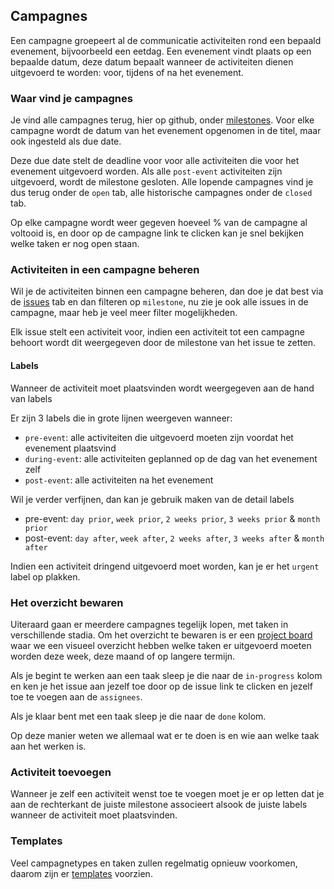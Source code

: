## Campagnes

Een campagne groepeert al de communicatie activiteiten rond een bepaald evenement, bijvoorbeeld een eetdag. 
Een evenement vindt plaats op een bepaalde datum, deze datum bepaalt wanneer de activiteiten dienen uitgevoerd te worden: voor, tijdens of na het evenement.

### Waar vind je campagnes

Je vind alle campagnes terug, hier op github, onder [milestones](https://github.com/BasketLummen/Communicatie/milestones?direction=asc&sort=due_date&state=open).
Voor elke campagne wordt de datum van het evenement opgenomen in de titel, maar ook ingesteld als due date. 

Deze due date stelt de deadline voor voor alle activiteiten die voor het evenement uitgevoerd worden.
Als alle `post-event` activiteiten zijn uitgevoerd, wordt de milestone gesloten.
Alle lopende campagnes vind je dus terug onder de `open` tab, alle historische campagnes onder de `closed` tab.

Op elke campagne wordt weer gegeven hoeveel % van de campagne al voltooid is, en door op de campagne link te clicken kan je snel bekijken welke taken er nog open staan.

### Activiteiten in een campagne beheren

Wil je de activiteiten binnen een campagne beheren, dan doe je dat best via de [issues](https://github.com/BasketLummen/Communicatie/issues) tab en dan filteren op `milestone`, nu zie je ook alle issues in de campagne, maar heb je veel meer filter mogelijkheden.

Elk issue stelt een activiteit voor, indien een activiteit tot een campagne behoort wordt dit weergegeven door de milestone van het issue te zetten.

#### Labels

Wanneer de activiteit moet plaatsvinden wordt weergegeven aan de hand van labels

Er zijn 3 labels die in grote lijnen weergeven wanneer:
* `pre-event`: alle activiteiten die uitgevoerd moeten zijn voordat het evenement plaatsvind
* `during-event`: alle activiteiten geplanned op de dag van het evenement zelf
* `post-event`: alle activiteiten na het evenement

Wil je verder verfijnen, dan kan je gebruik maken van de detail labels
* pre-event: `day prior`, `week prior`, `2 weeks prior`, `3 weeks prior` & `month prior`
* post-event: `day after`, `week after`, `2 weeks after`, `3 weeks after` & `month after`

Indien een activiteit dringend uitgevoerd moet worden, kan je er het `urgent` label op plakken.

### Het overzicht bewaren

Uiteraard gaan er meerdere campagnes tegelijk lopen, met taken in verschillende stadia. Om het overzicht te bewaren is er een [project board](https://github.com/BasketLummen/Communicatie/projects/1) waar we een visueel overzicht hebben welke taken er uitgevoerd moeten worden deze week, deze maand of op langere termijn.

Als je begint te werken aan een taak sleep je die naar de `in-progress` kolom en ken je het issue aan jezelf toe door op de issue link te clicken en jezelf toe te voegen aan de `assignees`.

Als je klaar bent met een taak sleep je die naar de `done` kolom.

Op deze manier weten we allemaal wat er te doen is en wie aan welke taak aan het werken is.

### Activiteit toevoegen

Wanneer je zelf een activiteit wenst toe te voegen moet je er op letten dat je aan de rechterkant de juiste milestone associeert alsook de juiste labels wanneer de activiteit moet plaatsvinden.

### Templates

Veel campagnetypes en taken zullen regelmatig opnieuw voorkomen, daarom zijn er [templates](https://github.com/BasketLummen/Communicatie/tree/campaigns/templates) voorzien.

